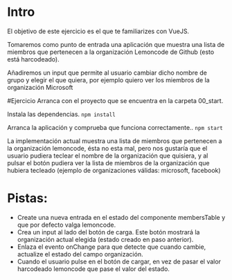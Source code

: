 # Intro
El objetivo de este ejercicio es el que te familiarizes con VueJS.

Tomaremos como punto de entrada una aplicación que muestra una lista de miembros que pertenecen a la organización Lemoncode de Github
(esto está harcodeado).

Añadiremos un input que permite al usuario cambiar dicho nombre de grupo y elegir el que quiera, por ejemplo quiero ver los miembros de la
organización Microsoft

#Ejercicio
Arranca con el proyecto que se encuentra en la carpeta 00_start.

Instala las dependencias.
`npm install`

Arranca la aplicación y comprueba que funciona correctamente..
`npm start`

La implementación actual muestra una lista de miembros que pertenecen a la organización lemoncode, ésta no esta mal, pero nos gustaría
que el usuario pudiera teclear el nombre de la organización que quisiera, y al pulsar el botón pudiera ver la lista de miembros de la
organización que hubiera tecleado (ejemplo de organizaciones válidas: microsoft, facebook)

# Pistas:
- Create una nueva entrada en el estado del componente membersTable y que por defecto valga lemoncode.
- Crea un input al lado del botón de carga. Este botón mostrará la organización actual elegida (estado creado en paso anterior).
- Enlaza el evento onChange para que detecte que cuando cambie, actualize el estado del campo organización.
- Cuando el usuario pulse en el botón de cargar, en vez de pasar el valor harcodeado lemoncode que pase el valor del estado.
